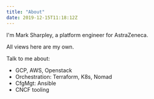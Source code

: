 ```yaml
---
title: "About"
date: 2019-12-15T11:18:12Z
---
```


I'm Mark Sharpley, a platform engineer for AstraZeneca.

All views here are my own.

Talk to me about:
* GCP, AWS, Openstack
* Orchestration: Terraform, K8s, Nomad
* CfgMgt: Ansible
* CNCF tooling
